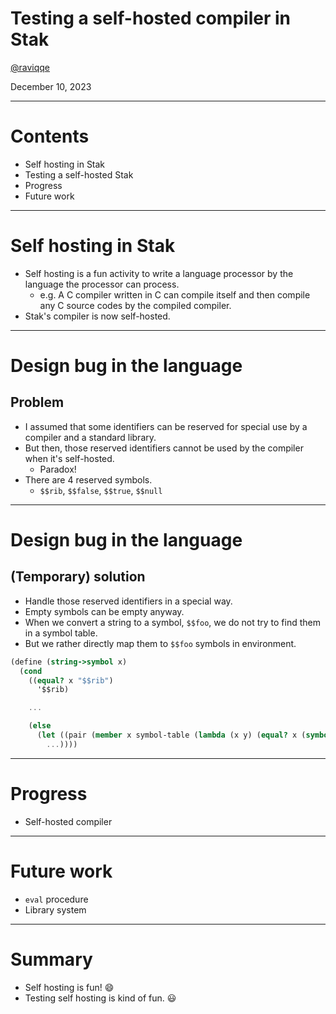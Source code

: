 # Testing a self-hosted compiler in Stak

[@raviqqe](https://github.com/raviqqe)

December 10, 2023

---

# Contents

- Self hosting in Stak
- Testing a self-hosted Stak
- Progress
- Future work

---

# Self hosting in Stak

- Self hosting is a fun activity to write a language processor by the language the processor can process.
  - e.g. A C compiler written in C can compile itself and then compile any C source codes by the compiled compiler.
- Stak's compiler is now self-hosted.

---

# Design bug in the language

## Problem

- I assumed that some identifiers can be reserved for special use by a compiler and a standard library.
- But then, those reserved identifiers cannot be used by the compiler when it's self-hosted.
  - Paradox!
- There are 4 reserved symbols.
  - `$$rib`, `$$false`, `$$true`, `$$null`

---

# Design bug in the language

## (Temporary) solution

- Handle those reserved identifiers in a special way.
- Empty symbols can be empty anyway.
- When we convert a string to a symbol, `$$foo`, we do not try to find them in a symbol table.
- But we rather directly map them to `$$foo` symbols in environment.

```scheme
(define (string->symbol x)
  (cond
    ((equal? x "$$rib")
      '$$rib)

    ...

    (else
      (let ((pair (member x symbol-table (lambda (x y) (equal? x (symbol->string y))))))
        ...))))
```

---

# Progress

- Self-hosted compiler

---

# Future work

- `eval` procedure
- Library system

---

# Summary

- Self hosting is fun! 😄
- Testing self hosting is kind of fun. 😃
